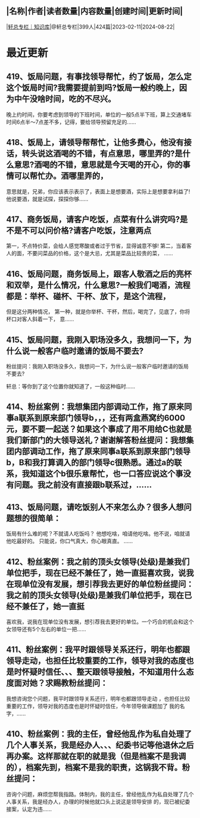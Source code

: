 |名称|作者|读者数量|内容数量|创建时间|更新时间|
---
|[轩总专栏｜知识库](https://xiaobot.net/p/919900?refer=0b133df9-27dc-423b-8101-639049001c13)|@轩总专栏|399人|424篇|2023-02-11|2024-08-22|

# 最近更新
## 419、饭局问题，有事找领导帮忙，约了饭局，怎么定这个饭局时间?我需要提前到吗?饭局一般约晚上，因为中午没啥时间，吃的不尽兴。
晚上约时间，你要考虑到领导的下班时间，单位的一般5点半下班，算上交通堵车
时间6点半～7点差不多，记得，要给领导预留充足的......
## 418、饭局上，请领导帮帮忙，让他多费心，他没有接话，转头说这酒喝的不错，有点意思，哪里弄的?是什么意思?酒喝的不错，意思就是今天喝的开心，你的事情可以帮忙办。酒哪里弄的，
意思就是，兄弟，你应该表示表示了，表面上是想要酒，实际上是想要拿利益了!
他说要酒，就是试探，探探你够......
## 417、商务饭局，请客户吃饭，点菜有什么讲究吗?是不是不可以问价格?请客户吃饭，注意两点
第一，不点特价菜，会给人感觉寒酸或者过于节省，显得诚意不够!
第二，当着客人的面，不要问菜品的价格，这个是大忌，尤其是菜品比较贵的菜，
......
## 416、饭局问题，商务饭局上，跟客人敬酒之后的亮杯和双举，是什么情况，什么意思?一般我们喝酒，流程都是：举杯、碰杯、干杯、放下，是这个流程，
但是这分两种情况，
第一种，就是你举杯、干杯，然后，喝完了，见底了，你将杯口对客人斜着一下，
意......
## 415、饭局问题，我刚入职场没多久，我想问一下，为什么说一般客户临时邀请的饭局不要去?

粉丝提问：我刚入职场没多久，我想问一下，为什么说一般客户临时邀请的饭局
不要去?

轩总：等你到了这个位置你就知道了，一般这种临时......
## 414、粉丝案例：我想集团内部调动工作，拖了原来同事a联系到原来部门领导b，，，还有两盒燕窝约6000元，要不要一起送？如果这个事成了用不用给C也就是我们新部门的大领导送礼？谢谢解答粉丝提问：我想集团内部调动工作，拖了原来同事a联系到原来部门领导b，B和我打算调入的部门领导c很熟悉。通过a的联系，我知道这个b很乐意帮忙，也一口答应说这个事没有问题。我之前没有直接跟b联系过，......
## 413、饭局问题，请吃饭别人不来怎么办？很多人想问题想的很简单：
饭局有什么难的呢？不就请人吃饭吗？
他想吃啥，咱请他吃啥。他不说，咱就请他吃最好的。
只能说，你口气真大，你心眼真直。
......
## 412、粉丝案例：我之前的顶头女领导(处级)是兼我们单位把手，现在已经不兼任了，她一直挺喜欢我，说我在现单位没有发展，想引荐我去更好的单位粉丝提问：我之前的顶头女领导(处级)是兼我们单位把手，现在已经不兼任了，她一直挺
喜欢我，说我在现单位没有发展，想引荐我去更好的单位。一个巧合的机会和这个女领导还有5个左右的单位一把......
## 411、粉丝案例：我平时跟领导关系还行，明年也都跟领导走动，也担任比较重要的工作，领导对我的态度也是时怀疑时信任、、、整天跟领导接触，不知道用什么态度面对她？求赐教粉丝提问：
我想咨询您个问题，我平时跟领导关系还行，明年也都跟领导走动
，也担任比较重要的工作，领导对我的态度也是时怀疑时信任，今年领导做课题加了
我的名字，......
## 410、粉丝案例：我的主任，曾经他乱作为私自处理了几个人事关系，我是经办人、、、纪委书记等他退休之后再办案。这样那就在职的就是我（但是档案不是我调的），档案先到，档案不是我的职责，这锅我不背。粉丝提问：
咨询个问题，麻烦您帮我指路。体制内，我的主任，曾经他乱作为私自处理了几个人事关系，我是经办人，办理的时候他就口头上说这是领导安排
的，现已被纪委接案，认定为违......

